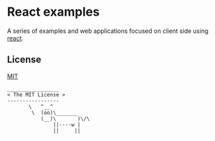 # React examples

A series of examples and web applications focused on client side using [react](https://facebook.github.io/react).

## License

[MIT](./LICENSE)

```
_________________
< The MIT License >
-----------------
       \   ^__^
        \  (oo)\_______
           (__)\       )\/\
               ||----w |
               ||     ||
```
